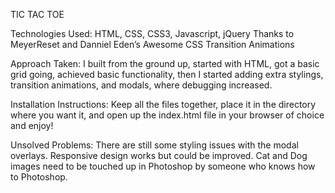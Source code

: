 TIC TAC TOE

Technologies Used:
HTML, CSS, CSS3, Javascript, jQuery
Thanks to MeyerReset and Danniel Eden’s Awesome CSS Transition Animations

Approach Taken:
I built from the ground up, started with HTML, got a basic grid going, achieved basic functionality, then I started adding extra stylings, transition animations, and modals, where debugging increased.

Installation Instructions:
Keep all the files together, place it in the directory where you want it, and open up the index.html file in your browser of choice and enjoy!

Unsolved Problems:
There are still some styling issues with the modal overlays. Responsive design works but could be improved. Cat and Dog images need to be touched up in Photoshop by someone who knows how to Photoshop.